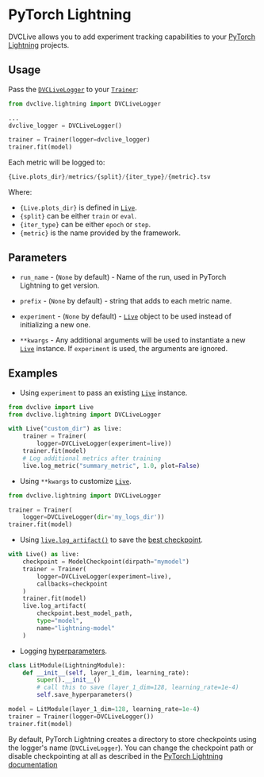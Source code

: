 # PyTorch Lightning

DVCLive allows you to add experiment tracking capabilities to your
[PyTorch Lightning](https://www.pytorchlightning.ai/) projects.

## Usage

Pass the
[`DVCLiveLogger`](https://github.com/iterative/dvclive/blob/main/src/dvclive/lightning.py)
to your
[`Trainer`](https://pytorch-lightning.readthedocs.io/en/latest/common/trainer.html):

```python
from dvclive.lightning import DVCLiveLogger

...
dvclive_logger = DVCLiveLogger()

trainer = Trainer(logger=dvclive_logger)
trainer.fit(model)
```

Each metric will be logged to:

```py
{Live.plots_dir}/metrics/{split}/{iter_type}/{metric}.tsv
```

Where:

- `{Live.plots_dir}` is defined in [`Live`].
- `{split}` can be either `train` or `eval`.
- `{iter_type}` can be either `epoch` or `step`.
- `{metric}` is the name provided by the framework.

## Parameters

- `run_name` - (`None` by default) - Name of the run, used in PyTorch Lightning
  to get version.

- `prefix` - (`None` by default) - string that adds to each metric name.

- `experiment` - (`None` by default) - [`Live`](/doc/dvclive/live) object to be
  used instead of initializing a new one.

- `**kwargs` - Any additional arguments will be used to instantiate a new
  [`Live`] instance. If `experiment` is used, the arguments are ignored.

## Examples

- Using `experiment` to pass an existing [`Live`] instance.

```python
from dvclive import Live
from dvclive.lightning import DVCLiveLogger

with Live("custom_dir") as live:
    trainer = Trainer(
        logger=DVCLiveLogger(experiment=live))
    trainer.fit(model)
    # Log additional metrics after training
    live.log_metric("summary_metric", 1.0, plot=False)
```

- Using `**kwargs` to customize [`Live`].

```python
from dvclive.lightning import DVCLiveLogger

trainer = Trainer(
    logger=DVCLiveLogger(dir='my_logs_dir'))
trainer.fit(model)
```

- Using [`live.log_artifact()`](/doc/dvclive/live/log_artifact) to save the
  [best checkpoint](https://lightning.ai/docs/pytorch/stable/api/lightning.pytorch.callbacks.ModelCheckpoint.html).

```python
with Live() as live:
    checkpoint = ModelCheckpoint(dirpath="mymodel")
    trainer = Trainer(
        logger=DVCLiveLogger(experiment=live),
        callbacks=checkpoint
    )
    trainer.fit(model)
    live.log_artifact(
        checkpoint.best_model_path,
        type="model",
        name="lightning-model"
    )
```

- Logging
  [hyperparameters](https://lightning.ai/docs/pytorch/stable/common/lightning_module.html#save-hyperparameters).

```python
class LitModule(LightningModule):
    def __init__(self, layer_1_dim, learning_rate):
        super().__init__()
        # call this to save (layer_1_dim=128, learning_rate=1e-4)
        self.save_hyperparameters()

model = LitModule(layer_1_dim=128, learning_rate=1e-4)
trainer = Trainer(logger=DVCLiveLogger())
trainer.fit(model)
```

<admon type="info">

By default, PyTorch Lightning creates a directory to store checkpoints using the
logger's name (`DVCLiveLogger`). You can change the checkpoint path or disable
checkpointing at all as described in the
[PyTorch Lightning documentation](https://pytorch-lightning.readthedocs.io/en/latest/common/checkpointing.html)

</admon>

[`live`]: /doc/dvclive/live

